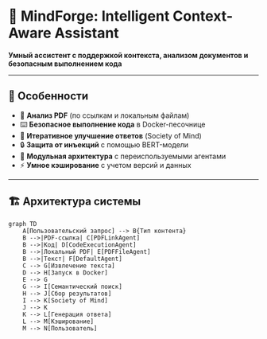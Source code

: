# 🧠 MindForge: Intelligent Context-Aware Assistant

**Умный ассистент с поддержкой контекста, анализом документов и безопасным выполнением кода**

---

## 🌟 Особенности

- 📄 **Анализ PDF** (по ссылкам и локальным файлам)
- ⌨️ **Безопасное выполнение кода** в Docker-песочнице
- 🤖 **Итеративное улучшение ответов** (Society of Mind)
- 🔒 **Защита от инъекций** с помощью BERT-модели
- 🧩 **Модульная архитектура** с переиспользуемыми агентами
- ⚡ **Умное кэширование** с учетом версий и данных

---

## 🏗 Архитектура системы

```mermaid
graph TD
    A[Пользовательский запрос] --> B{Тип контента}
    B -->|PDF-ссылка| C[PDFLinkAgent]
    B -->|Код| D[CodeExecutionAgent]
    B -->|Локальный PDF| E[PDFFileAgent]
    B -->|Текст| F[DefaultAgent]
    C --> G[Извлечение текста]
    D --> H[Запуск в Docker]
    E --> G
    G --> I[Семантический поиск]
    H --> J[Сбор результатов]
    I --> K[Society of Mind]
    J --> K
    K --> L[Генерация ответа]
    L --> M[Кэширование]
    M --> N[Пользователь]

